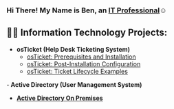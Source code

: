 ### Hi There! My Name is Ben, an <a href="https://www.linkedin.com/in/benjamin-voyles-b7053a28b/">IT Professional</a>☺</h1>

<h2>👨‍💻 Information Technology Projects:</h2>

- <b>osTicket (Help Desk Ticketing System)</b>
  - [osTicket: Prerequisites and Installation](https://github.com/Benjamin-VOyles/osticket-prereqs)
  - [osTicket: Post-Installation Configuration](https://github.com/Benjamin-VOyles/post-install-config)
  - [osTicket: Ticket Lifecycle Examples](https://github.com/Benjamin-VOyles/ticket-lifecycle)

-<b> Active Directory (User Management System)
  - [Active Directory On Premises](https://github.com/Benjamin-VOyles/activedirectory-onpremises)


